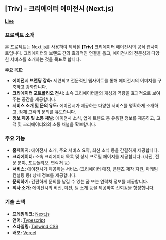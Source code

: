 ## [Triv] - 크리에이터 에이전시 (Next.js)

**[Live](https://trivfamily.com)**

### 프로젝트 소개

본 프로젝트는 Next.js를 사용하여 제작된 **[Triv]** 크리에이터 에이전시의 공식 웹사이트입니다.  크리에이터와 브랜드 간의 효과적인 연결을 돕고, 에이전시의 전문성과 다양한 서비스를 소개하는 것을 목표로 합니다.

**주요 목표:**

* **에이전시 브랜딩 강화:**  세련되고 전문적인 웹사이트를 통해 에이전시의 이미지를 구축하고 강화합니다.
* **크리에이터 포트폴리오 전시:**  소속 크리에이터들의 개성과 역량을 효과적으로 보여주는 공간을 제공합니다.
* **서비스 소개 및 문의 유도:**  에이전시가 제공하는 다양한 서비스를 명확하게 소개하고, 잠재 고객의 문의를 유도합니다.
* **정보 제공 및 소통 채널:**  에이전시 소식, 업계 트렌드 등 유용한 정보를 제공하고, 고객 및 크리에이터와의 소통 채널을 확보합니다.

### 주요 기능

* **홈페이지:** 에이전시 소개, 주요 서비스 요약, 최신 소식 등을 간결하게 제공합니다.
* **크리에이터:** 소속 크리에이터 목록 및 상세 프로필 페이지를 제공합니다. (사진, 전문 분야, 포트폴리오, 연락처 등)
* **서비스:** 에이전시가 제공하는 서비스 (크리에이터 매칭, 콘텐츠 제작 지원, 마케팅 컨설팅 등) 상세 정보를 제공합니다.
* **문의하기:**  간편하게 문의를 남길 수 있는 폼 또는 연락처 정보를 제공합니다.
* **회사 소개:** 에이전시의 비전, 미션, 팀 소개 등을 제공하여 신뢰감을 형성합니다.

### 기술 스택

* **프레임워크:** [Next.js](https://nextjs.org/)
* **언어:** [Typescript](https://www.typescriptlang.org/)
* **스타일링:** [Tailwind CSS](https://tailwindcss.com/)
* **배포:** [Vercel](https://vercel.com/)
